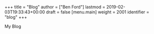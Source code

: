 +++
title = "Blog"
author = ["Ben Ford"]
lastmod = 2019-02-03T19:33:43+00:00
draft = false
[menu.main]
  weight = 2001
  identifier = "blog"
+++

My Blog
